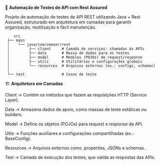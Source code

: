 🚀 **Automação de Testes de API com Rest Assured**

Projeto de automação de testes de API REST utilizando Java + Rest Assured, estruturado em arquitetura em camadas para garantir organização, reutilização e fácil manutenção.

```📂 **Estrutura do Projeto**
    src
 ├── main
 │    └── java/com/vemser/rest
 │         ├── client     # Camada de serviços: chamadas às APIs
 │         ├── data       # Massa de dados para os testes
 │         ├── model      # Modelos (POJOs) de request/response
 │         ├── utils      # Utilitários e configurações globais
 │         └── resources  # Arquivos externos (ex.: configs, schemas)
 │
 └── test                 # Casos de teste

```

🏗️ **Arquitetura em Camadas**

Client → Contém os métodos que fazem as requisições HTTP (Service Layer).

Data → Armazena dados de apoio, como massas de teste estáticas ou builders.

Model → Define os objetos (POJOs) para request e response da API.

Utils → Funções auxiliares e configurações compartilhadas (ex.: BaseConfig).

Resources → Arquivos externos como .properties, JSONs e schemas.

Test → Camada de execução dos testes, que valida as respostas das APIs.
